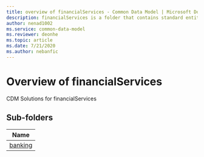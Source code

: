 ```yaml
---
title: overview of financialServices - Common Data Model | Microsoft Docs
description: financialServices is a folder that contains standard entities related to the Common Data Model.
author: nenad1002
ms.service: common-data-model
ms.reviewer: deonhe
ms.topic: article
ms.date: 7/21/2020
ms.author: nebanfic
---
```


# Overview of financialServices

CDM Solutions for financialServices  

## Sub-folders

|Name|
|---|
|[banking](banking/overview.md)|



